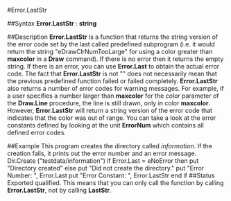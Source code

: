 
#Error.LastStr

##Syntax
**Error.LastStr** : **string**

##Description
**Error.LastStr** is a function that returns the string version of the error code set by the last called predefined subprogram (i.e. it would return the string "eDrawClrNumTooLarge" for using a color greater than **maxcolor** in a **Draw** command). If there is no error then it returns the empty string. If there is an error, you can use **Error.Last** to obtain the actual error code.
The fact that **Error.LastStr** is not "" does not necessarily mean that the previous predefined function failed or failed completely. **Error.LastStr** also returns a number of error codes for warning messages. For example, if a user specifies a number larger than **maxcolor** for the *color* parameter of the **Draw.Line** procedure, the line is still drawn, only in color **maxcolor**. However, **Error.LastStr** will return a string version of the error code that indicates that the color was out of range.
You can take a look at the error constants defined by looking at the unit **ErrorNum** which contains all defined error codes.

##Example
This program creates the directory called *information*. If the creation fails, it prints out the error number and an error message.
        Dir.Create ("testdata/information")
        if Error.Last = eNoError then
            put "Directory created"
        else
            put "Did not create the directory."
            put "Error Number: ", Error.Last
            put "Error Constant: ", Error.LastStr
        end if
##Status
Exported qualified.
This means that you can only call the function by calling **Error.LastStr**, not by calling **LastStr**.
